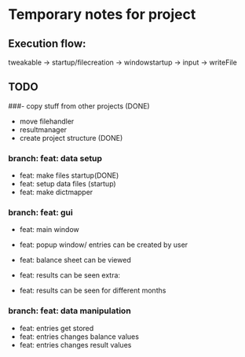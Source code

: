 # Temporary notes for project


## Execution flow:

tweakable -> startup/filecreation -> windowstartup -> input -> writeFile
 
## TODO
###- copy stuff from other projects (DONE)
  - move filehandler
  - resultmanager
- create project structure (DONE)



### branch: feat: data setup
- feat: make files startup(DONE)
- feat: setup data files (startup)
- feat: make dictmapper

### branch: feat: gui
- feat: main window
- feat: popup window/ entries can be created by user
- feat: balance sheet can be viewed
- feat: results can be seen
extra:

- feat: results can be seen for different months

### branch: feat: data manipulation
- feat: entries get stored
- feat: entries changes balance values
- feat: entries changes result values
